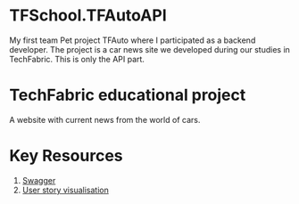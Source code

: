 # TFSchool.TFAutoAPI

My first team Pet project TFAuto where I participated as a backend developer. 
The project is a car news site we developed during our studies in TechFabric. 
This is only the API part.

# TechFabric educational project

A website with current news from the world of cars.

# Key Resources

1. [Swagger](https://qa-api-tfauto.azurewebsites.net/swagger/index.html)
2. [User story visualisation](https://www.figma.com/file/RQSME2llRWWMWms2aFbvMI/TF-School-Pet-Projects?type=design&node-id=151-3086&mode=design)
